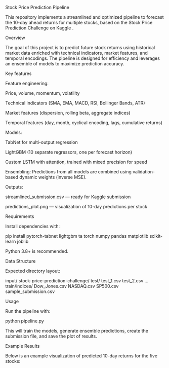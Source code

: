 Stock Price Prediction Pipeline

This repository implements a streamlined and optimized pipeline to forecast the 10-day ahead returns for multiple stocks, based on the Stock Price Prediction Challenge on Kaggle
.

Overview

The goal of this project is to predict future stock returns using historical market data enriched with technical indicators, market features, and temporal encodings.
The pipeline is designed for efficiency and leverages an ensemble of models to maximize prediction accuracy.

Key features

Feature engineering:

Price, volume, momentum, volatility

Technical indicators (SMA, EMA, MACD, RSI, Bollinger Bands, ATR)

Market features (dispersion, rolling beta, aggregate indices)

Temporal features (day, month, cyclical encoding, lags, cumulative returns)

Models:

TabNet for multi-output regression

LightGBM (10 separate regressors, one per forecast horizon)

Custom LSTM with attention, trained with mixed precision for speed

Ensembling:
Predictions from all models are combined using validation-based dynamic weights (inverse MSE).

Outputs:

streamlined_submission.csv — ready for Kaggle submission

predictions_plot.png — visualization of 10-day predictions per stock

Requirements

Install dependencies with:

pip install pytorch-tabnet lightgbm ta torch numpy pandas matplotlib scikit-learn joblib


Python 3.8+ is recommended.

Data Structure

Expected directory layout:

input/
  stock-price-prediction-challenge/
    test/
      test_1.csv
      test_2.csv
      ...
    train/indices/
      Dow_Jones.csv
      NASDAQ.csv
      SP500.csv
    sample_submission.csv

Usage

Run the pipeline with:

python pipeline.py


This will train the models, generate ensemble predictions, create the submission file, and save the plot of results.

Example Results

Below is an example visualization of predicted 10-day returns for the five stocks:
